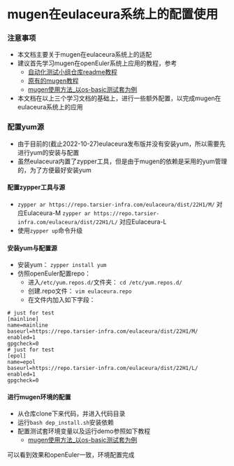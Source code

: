 # mugen在eulaceura系统上的配置使用

### 注意事项

- 本文档主要关于mugen在eulaceura系统上的适配
- 建议首先学习mugen在openEuler系统上应用的教程，参考
  - [自动化测试小组仓库readme教程](https://github.com/brsf11/mugen-riscv)
  - [原有的mugen教程](https://github.com/brsf11/Tarsier-Internship/blob/main/Presentation/RISC-V-oE-Autotest-Dev/Markdown/report.md)
  - [mugen使用方法_以os-basic测试套为例](https://github.com/renjiedai/PLCT_TEST/blob/master/WEEK1_20221017-20221023/%E8%87%AA%E5%8A%A8%E5%8C%96%E6%B5%8B%E8%AF%95/mugen%E4%BD%BF%E7%94%A8%E6%96%B9%E6%B3%95_%E4%BB%A5os-basic%E6%B5%8B%E8%AF%95%E5%A5%97%E4%B8%BA%E4%BE%8B.md)
- 本文档在以上三个学习文档的基础上，进行一些额外配置，以完成mugen在eulaceura系统上的应用

### 配置yum源

- 由于目前的(截止2022-10-27)eulaceura发布版并没有安装yum，所以需要先进行yum的安装与配置
- 虽然eulaceura内置了zypper工具，但是由于mugen的依赖是采用的yum管理的，为了方便最好安装yum

#### 配置zypper工具与源

- `zypper ar https://repo.tarsier-infra.com/eulaceura/dist/22H1/M/`  对应Eulaceura-M
  `zypper ar https://repo.tarsier-infra.com/eulaceura/dist/22H1/L/`  对应Eulaceura-L
- 使用`zypper up`命令升级

#### 安装yum与配置源

- 安装yum： `zypper install yum `
- 仿照openEuler配置repo：
  - 进入`/etc/yum.repos.d/`文件夹： `cd /etc/yum.repos.d/`
  - 创建.repo文件： `vim eulaceura.repo`
  - 在文件内加入如下字段：

```
# just for test
[mainline]
name=mainline
baseurl=https://repo.tarsier-infra.com/eulaceura/dist/22H1/M/
enabled=1
gpgcheck=0
# just for test
[epol]
name=epol
baseurl=https://repo.tarsier-infra.com/eulaceura/dist/22H1/L/
enabled=1
gpgcheck=0
```

#### 进行mugen环境的配置

- 从仓库clone下来代码，并进入代码目录
- 运行`bash dep_install.sh`安装依赖
- 配置测试套环境变量以及运行demo参照如下教程
  - [mugen使用方法_以os-basic测试套为例](https://github.com/renjiedai/PLCT_TEST/blob/master/WEEK1_20221017-20221023/%E8%87%AA%E5%8A%A8%E5%8C%96%E6%B5%8B%E8%AF%95/mugen%E4%BD%BF%E7%94%A8%E6%96%B9%E6%B3%95_%E4%BB%A5os-basic%E6%B5%8B%E8%AF%95%E5%A5%97%E4%B8%BA%E4%BE%8B.md)

可以看到效果和openEuler一致，环境配置完成